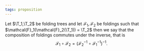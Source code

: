```yaml
---
tags: proposition
---
```


Let $\T_1,\T_2$ be folding trees and let $\mathcal{F}_1, \mathcal{F}_2$ be foldings such that $\mathcal{F}_1(\mathcal{F}_2(\T_1)) = \T_2$ then we say that the composition of foldings commutes under the inverse, that is
$$
\mathcal{F}_1 \circ \mathcal{F}_2 = (\mathcal{F}_2^{-1} \circ \mathcal{F}_1^{-1})^{-1}.
$$
